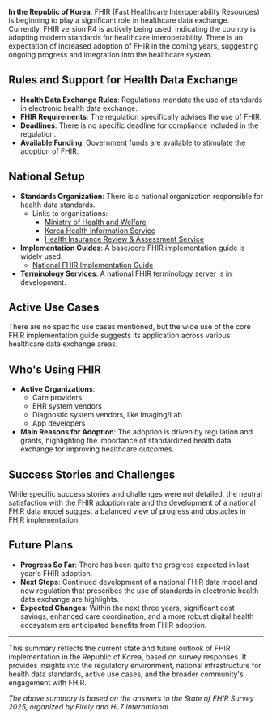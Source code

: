 **In the Republic of Korea**, FHIR (Fast Healthcare Interoperability Resources) is beginning to play a significant role in healthcare data exchange. Currently, FHIR version R4 is actively being used, indicating the country is adopting modern standards for healthcare interoperability. There is an expectation of increased adoption of FHIR in the coming years, suggesting ongoing progress and integration into the healthcare system.

## Rules and Support for Health Data Exchange

- **Health Data Exchange Rules**: Regulations mandate the use of standards in electronic health data exchange.
- **FHIR Requirements**: The regulation specifically advises the use of FHIR.
- **Deadlines**: There is no specific deadline for compliance included in the regulation.
- **Available Funding**: Government funds are available to stimulate the adoption of FHIR.

## National Setup

- **Standards Organization**: There is a national organization responsible for health data standards.
  - Links to organizations:
    - [Ministry of Health and Welfare](https://www.mohw.go.kr/eng/index.jsp)
    - [Korea Health Information Service](https://www.k-his.or.kr/en/)
    - [Health Insurance Review & Assessment Service](https://hins.or.kr/main/viewEnglishMain.do)
- **Implementation Guides**: A base/core FHIR implementation guide is widely used.
  - [National FHIR Implementation Guide](https://hins.or.kr/nrc_fhir/site/index.html)
- **Terminology Services**: A national FHIR terminology server is in development.

## Active Use Cases

There are no specific use cases mentioned, but the wide use of the core FHIR implementation guide suggests its application across various healthcare data exchange areas.

## Who's Using FHIR

- **Active Organizations**:
  - Care providers
  - EHR system vendors
  - Diagnostic system vendors, like Imaging/Lab
  - App developers
- **Main Reasons for Adoption**: The adoption is driven by regulation and grants, highlighting the importance of standardized health data exchange for improving healthcare outcomes.

## Success Stories and Challenges

While specific success stories and challenges were not detailed, the neutral satisfaction with the FHIR adoption rate and the development of a national FHIR data model suggest a balanced view of progress and obstacles in FHIR implementation.

## Future Plans

- **Progress So Far**: There has been quite the progress expected in last year's FHIR adoption.
- **Next Steps**: Continued development of a national FHIR data model and new regulation that prescribes the use of standards in electronic health data exchange are highlights.
- **Expected Changes**: Within the next three years, significant cost savings, enhanced care coordination, and a more robust digital health ecosystem are anticipated benefits from FHIR adoption.

---

This summary reflects the current state and future outlook of FHIR implementation in the Republic of Korea, based on survey responses. It provides insights into the regulatory environment, national infrastructure for health data standards, active use cases, and the broader community's engagement with FHIR.

*The above summary is based on the answers to the State of FHIR Survey 2025, organized by Firely and HL7 International.*